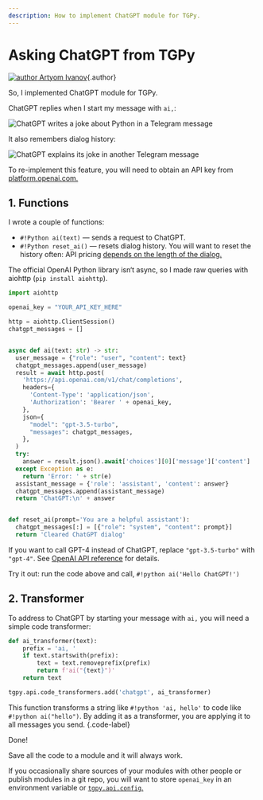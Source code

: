 ```yaml
---
description: How to implement ChatGPT module for TGPy.
---
```


# Asking ChatGPT from TGPy

[![author](https://avatars.githubusercontent.com/u/38432588) Artyom Ivanov](https://github.com/tm-a-t){.author}

So, I implemented ChatGPT module for TGPy.

ChatGPT replies when I start my message with `ai,`:

![ChatGPT writes a joke about Python in a Telegram message](/assets/tgpy/chatgpt1.jpg)

It also remembers dialog history:

![ChatGPT explains its joke in another Telegram message](/assets/tgpy/chatgpt2.jpg)

To re-implement this feature, you will need to obtain an API key from [platform.openai.com.](https://platform.openai.com)

## 1. Functions

I wrote a couple of functions:

- `#!Python ai(text)` — sends a request to ChatGPT.
- `#!Python reset_ai()` — resets dialog history. You will want to reset the history often: API pricing [depends on the length of the dialog.](https://openai.com/pricing)

The official OpenAI Python library isn‘t async, so I made raw queries with aiohttp (`pip install aiohttp`).

```python
import aiohttp

openai_key = "YOUR_API_KEY_HERE"

http = aiohttp.ClientSession()
chatgpt_messages = []


async def ai(text: str) -> str:
  user_message = {"role": "user", "content": text}
  chatgpt_messages.append(user_message)
  result = await http.post(
    'https://api.openai.com/v1/chat/completions',
    headers={
      'Content-Type': 'application/json',
      'Authorization': 'Bearer ' + openai_key,
    },
    json={ 
      "model": "gpt-3.5-turbo",
      "messages": chatgpt_messages,
    },
  )
  try:
    answer = result.json().await['choices'][0]['message']['content']
  except Exception as e:
    return 'Error: ' + str(e)
  assistant_message = {'role': 'assistant', 'content': answer}
  chatgpt_messages.append(assistant_message)
  return 'ChatGPT:\n' + answer


def reset_ai(prompt='You are a helpful assistant'):
  chatgpt_messages[:] = [{"role": "system", "content": prompt}]
  return 'Cleared ChatGPT dialog'
```

If you want to call GPT-4 instead of ChatGPT, replace `"gpt-3.5-turbo"` with `"gpt-4"`. See
[OpenAI API reference](https://platform.openai.com/docs/api-reference) for details.

Try it out: run the code above and call, `#!python ai('Hello ChatGPT!')`

## 2. Transformer

To address to ChatGPT by starting your message with `ai,` you will need a simple code transformer:

```python
def ai_transformer(text):
    prefix = 'ai, '
    if text.startswith(prefix):
        text = text.removeprefix(prefix)
        return f'ai("{text}")'
    return text

tgpy.api.code_transformers.add('chatgpt', ai_transformer)
```

This function transforms a string like `#!python 'ai, hello'` to code like `#!python ai("hello")`. 
By adding it as a transformer, you are applying it to all messages you send.
{.code-label}

Done!

Save all the code to a module and it will always work.

If you occasionally share sources of your modules with other people or publish modules in a git repo, you will want 
to store `openai_key` in an environment variable or [`tgpy.api.config`.](/extensibility/api#config)

